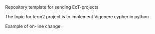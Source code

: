 Repository template for sending EoT-projects

The topic for term2 project is to implement Vigenere cypher in python.

Example of on-line change.
